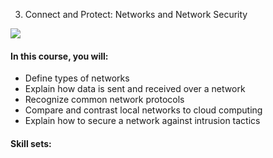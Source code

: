 3. Connect and Protect: Networks and Network Security

![](https://d10o6em2qtnr4q.cloudfront.net/assets/57415e27852c4f88a20f498134673ef1/tmp/S29BP028-security-roadmap-en/static/media/c3.55c46dc0.png)

#### In this course, you will:

- Define types of networks
- Explain how data is sent and received over a network
- Recognize common network protocols
- Compare and contrast local networks to cloud computing
- Explain how to secure a network against intrusion tactics

#### Skill sets:
